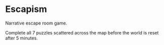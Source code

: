 <h1>Escapism</h1>
<p>Narrative escape room game.</p>
<p>Complete all 7 puzzles scattered across the map before the world is reset after 5 minutes.</p>
